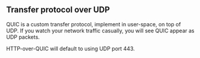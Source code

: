 ## Transfer protocol over UDP

QUIC is a custom transfer protocol, implement in user-space, on top of UDP. If
you watch your network traffic casually, you will see QUIC appear as UDP
packets.

HTTP-over-QUIC will default to using UDP port 443.
